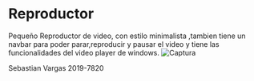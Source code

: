 # Reproductor
Pequeño Reproductor de video, con estilo minimalista ,tambien tiene un navbar para poder parar,reproducir y pausar el video y tiene las funcionalidades del video player de windows.
![Captura](https://user-images.githubusercontent.com/78440424/128434286-59db6ff4-341e-440c-971f-47b9372c21f9.PNG)

Sebastian Vargas 2019-7820
